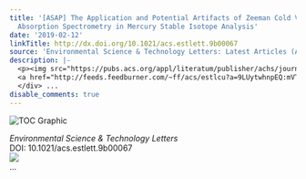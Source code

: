 ```yaml
---
title: '[ASAP] The Application and Potential Artifacts of Zeeman Cold Vapor Atomic
  Absorption Spectrometry in Mercury Stable Isotope Analysis'
date: '2019-02-12'
linkTitle: http://dx.doi.org/10.1021/acs.estlett.9b00067
source: 'Environmental Science & Technology Letters: Latest Articles (ACS Publications)'
description: |-
  <p><img src="https://pubs.acs.org/appl/literatum/publisher/achs/journals/content/estlcu/0/estlcu.ahead-of-print/acs.estlett.9b00067/20190212/images/medium/ez-2019-00067j_0004.gif" alt="TOC Graphic"/></p><div><cite>Environmental Science & Technology Letters</cite></div><div>DOI: 10.1021/acs.estlett.9b00067</div><div class="feedflare">
  <a href="http://feeds.feedburner.com/~ff/acs/estlcu?a=9LUytwhnpEQ:mVTXggOoEI8:yIl2AUoC8zA"><img src="http://feeds.feedburner.com/~ff/acs/estlcu?d=yIl2AUoC8zA" border="0"></img></a>
  </div> ...
disable_comments: true
---
```

<p><img src="https://pubs.acs.org/appl/literatum/publisher/achs/journals/content/estlcu/0/estlcu.ahead-of-print/acs.estlett.9b00067/20190212/images/medium/ez-2019-00067j_0004.gif" alt="TOC Graphic"/></p><div><cite>Environmental Science & Technology Letters</cite></div><div>DOI: 10.1021/acs.estlett.9b00067</div><div class="feedflare">
<a href="http://feeds.feedburner.com/~ff/acs/estlcu?a=9LUytwhnpEQ:mVTXggOoEI8:yIl2AUoC8zA"><img src="http://feeds.feedburner.com/~ff/acs/estlcu?d=yIl2AUoC8zA" border="0"></img></a>
</div> ...